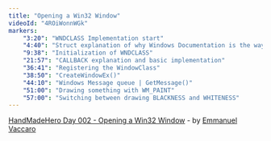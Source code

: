 ```yaml
---
title: "Opening a Win32 Window"
videoId: "4ROiWonnWGk"
markers:
    "3:20": "WNDCLASS Implementation start"
    "4:40": "Struct explanation of why Windows Documentation is the way it is"
    "9:38": "Initialization of WNDCLASS"
    "21:57": "CALLBACK explanation and basic implementation"
    "36:41": "Registering the WindowClass"
    "38:50": "CreateWindowEx()"
    "44:10": "Windows Message queue | GetMessage()"
    "51:00": "Drawing something with WM_PAINT"
    "57:00": "Switching between drawing BLACKNESS and WHITENESS"
---
```


[HandMadeHero Day 002 - Opening a Win32 Window](https://drive.google.com/open?id=0B6DxtsjMnvF8MjN1eER5NW8xV3M&authuser=0) - by [Emmanuel Vaccaro](https://twitter.com/Mannilie)

